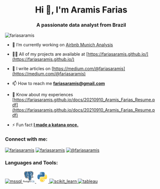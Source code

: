 <h1 align="center">Hi 👋, I'm Aramis Farias</h1>
<h3 align="center">A passionate data analyst from Brazil</h3>

<p align="left"> <img src="https://komarev.com/ghpvc/?username=fariasaramis&label=Profile%20views&color=0e75b6&style=flat" alt="fariasaramis" /> </p>

- 🔭 I’m currently working on [Airbnb Munich Analysis](https://www.kaggle.com/aramisfarias/airbnb-munich-germany-july-21?scriptVersionId=76757505)

- 👨‍💻 All of my projects are available at [https://fariasaramis.github.io/](https://fariasaramis.github.io/)

- 📝 I write articles on [https://medium.com/@fariasaramis](https://medium.com/@fariasaramis)

- 📫 How to reach me **fariasaramis@gmail.com**

- 📄 Know about my experiences [https://fariasaramis.github.io/docs/20210910_Aramis_Farias_Resume.pdf](https://fariasaramis.github.io/docs/20210910_Aramis_Farias_Resume.pdf)

- ⚡ Fun fact [**I made a katana once.**](https://photos.app.goo.gl/AYdrspHvqYkxtjLX9)

<h3 align="left">Connect with me:</h3>
<p align="left">
<a href="https://linkedin.com/in/fariasaramis" target="blank"><img align="center" src="https://raw.githubusercontent.com/rahuldkjain/github-profile-readme-generator/master/src/images/icons/Social/linked-in-alt.svg" alt="fariasaramis" height="30" width="40" /></a>
<a href="https://kaggle.com/aramisfarias" target="blank"><img align="center" src="https://raw.githubusercontent.com/rahuldkjain/github-profile-readme-generator/master/src/images/icons/Social/kaggle.svg" alt="fariasaramis" height="30" width="40" /></a>
<a href="https://medium.com/@fariasaramis" target="blank"><img align="center" src="https://raw.githubusercontent.com/rahuldkjain/github-profile-readme-generator/master/src/images/icons/Social/medium.svg" alt="@fariasaramis" height="30" width="40" /></a>
</p>

<h3 align="left">Languages and Tools:</h3>
<p align="left"> 
  <a href="https://www.microsoft.com/en-us/sql-server" target="_blank"> 
    <img src="https://www.svgrepo.com/show/303229/microsoft-sql-server-logo.svg" alt="mssql" width="40" height="40"/> </a> 
  <a href="https://www.postgresql.org" target="_blank"> 
    <img src="https://raw.githubusercontent.com/devicons/devicon/master/icons/postgresql/postgresql-original-wordmark.svg" alt="postgresql" width="40" height="40"/> </a> 
  <a href="https://www.python.org" target="_blank"> 
    <img src="https://raw.githubusercontent.com/devicons/devicon/master/icons/python/python-original.svg" alt="python" width="40" height="40"/> </a> 
  <a href="https://scikit-learn.org/" target="_blank"> 
    <img src="https://upload.wikimedia.org/wikipedia/commons/0/05/Scikit_learn_logo_small.svg" alt="scikit_learn" width="40" height="40"/> </a> 
  <a href="https://www.tableau.com/" target="_blank"> 
    <img src="https://logodix.com/logo/674290.gif" alt="tableau" width="40" height="40"/> </a> 
</p>
